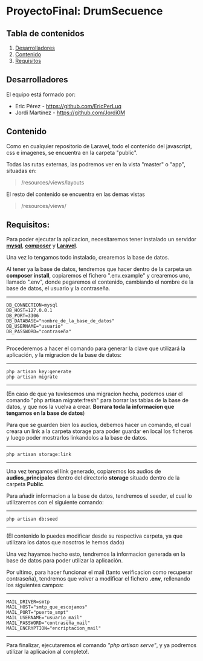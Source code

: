 # ProyectoFinal: DrumSecuence


## Tabla de contenidos
1. [Desarrolladores](#desarrolladores)
2. [Contenido](#contenido)
3. [Requisitos](#requisitos)

## Desarrolladores <a name="desarrolladores"></a>
El equipo está formado por:
- Eric Pérez - https://github.com/EricPerLuq
- Jordi Martínez - https://github.com/Jordi0M


## Contenido
Como en cualquier repositorio de Laravel, todo el contenido del javascript, css e imagenes, se encuentra en la carpeta "public".

Todas las rutas externas, las podremos ver en la vista "master" o "app", situadas en: 

> /resources/views/layouts

El resto del contenido se encuentra en las demas vistas 

> /resources/views/

## Requisitos: <a name="requisitos"></a>
Para poder ejecutar la aplicacion, necesitaremos tener instalado un servidor **[mysql](https://www.mysql.com)**, **[composer](https://getcomposer.org/)** y **[Laravel](https://laravel.com)**.

Una vez lo tengamos todo instalado, crearemos la base de datos.

Al tener ya la base de datos, tendremos que hacer dentro de la carpeta un **composer install**, copiaremos el fichero ".env.example" y crearemos uno, llamado ".env", donde pegaremos el contenido, cambiando el nombre de la base de datos, el usuario y la contraseña.

***
    DB_CONNECTION=mysql
    DB_HOST=127.0.0.1
    DB_PORT=3306
    DB_DATABASE="nombre_de_la_base_de_datos"
    DB_USERNAME="usuario"
    DB_PASSWORD="contraseña"
***

Procederemos a hacer el comando para generar la clave que utilizará la aplicación, y la migracion de la base de datos:
***
    php artisan key:generate
    php artisan migrate
***

(En caso de que ya tuviesemos una migracion hecha, podemos usar el comando "php artisan migrate:fresh" para borrar las tablas de la base de datos, y que nos la vuelva a crear. **Borrara toda la informacion que tengamos en la base de datos**)

Para que se guarden bien los audios, debemos hacer un comando, el cual creara un link a la carpeta storage para poder guardar en local los ficheros y luego poder mostrarlos linkandolos a la base de datos.
***
    php artisan storage:link
***

Una vez tengamos el link generado, copiaremos los audios de **audios_principales** dentro del directorio **storage** situado dentro de la carpeta **Public**.

Para añadir informacion a la base de datos, tendremos el seeder, el cual lo utilizaremos con el siguiente comando:
***
    php artisan db:seed
***
(El contenido lo puedes modificar desde su respectiva carpeta, ya que utilizara los datos que nosotros le hemos dado)

Una vez hayamos hecho esto, tendremos la informacion generada en la base de datos para poder utilizar la aplicación.

Por ultimo, para hacer funcionar el mail (tanto verificacion como recuperar contraseña), tendremos que volver a modificar el fichero **.env**, rellenando los siguientes campos:
***
    MAIL_DRIVER=smtp
    MAIL_HOST="smtp_que_escojamos"
    MAIL_PORT="puerto_smpt"
    MAIL_USERNAME="usuario_mail"
    MAIL_PASSWORD="contraseña_mail"
    MAIL_ENCRYPTION="encriptacion_mail"
***

Para finalizar, ejecutaremos el comando *"php artisan serve"*, y ya podremos utilizar la aplicacion al completo!.

